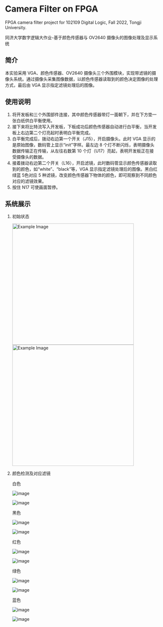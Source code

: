 # Camera Filter on FPGA

FPGA camera filter project for 102109 Digital Logic, Fall 2022, Tongji University.

同济大学数字逻辑大作业-基于颜色传感器与 OV2640 摄像头的图像处理及显示系统

## 简介

本实验采用 VGA、颜色传感器、OV2640 摄像头三个外围模块，实现带滤镜的摄像头系统。通过摄像头采集图像数据，以颜色传感器读取到的颜色决定图像的处理方式，最后由 VGA 显示指定滤镜处理后的图像。

## **使用说明**

1. 将开发板和三个外围部件连接，其中颜色传感器带灯一面朝下，并在下方垫一张白纸供白平衡使用。
2. 接下来将比特流写入开发板，下板成功后颜色传感器自动进行白平衡，当开发板上右边第二个灯亮起时表明白平衡完成。
3. 白平衡完成后，拨动右边第一个开关（J15），开启摄像头。此时 VGA 显示的是原始图像，数码管上显示“init”字样。最左边 8 个灯不断闪烁，表明摄像头数据传输正在传输，从左往右数第 10 个灯（U17）亮起，表明开发板正在接受摄像头的数据。
4. 接着拨动右边第二个开关（L16），开启滤镜，此时数码管显示颜色传感器读取到的颜色，如“white”、“black”等，VGA 显示指定滤镜处理后的图像。黑白红绿蓝 5色对应 5 种滤镜，改变颜色传感器下物体的颜色，即可观察到不同颜色对应的滤镜效果。
5. 按住 N17 可使画面暂停。

## 系统展示

1. 初始状态

   <img src="https://github.com/rulihongran/Camera-Filter-FPGA/blob/main/image/init.png" alt="Example Image" width="400">

   <img src="https://github.com/rulihongran/Camera-Filter-FPGA/blob/main/image/init2.png" alt="Example Image" width="400">

2. 颜色检测及对应滤镜

   白色

   ![image](https://github.com/rulihongran/Camera-Filter-FPGA/blob/main/image/white.png)

   ![image](https://github.com/rulihongran/Camera-Filter-FPGA/blob/main/image/filter_edge_white.png)

   黑色

   ![image](https://github.com/rulihongran/Camera-Filter-FPGA/blob/main/image/black.png)

   ![image](https://github.com/rulihongran/Camera-Filter-FPGA/blob/main/image/filter_edge_black.png)

   红色

   ![image](https://github.com/rulihongran/Camera-Filter-FPGA/blob/main/image/red.png)

   ![image](https://github.com/rulihongran/Camera-Filter-FPGA/blob/main/image/filter_red.png)

   绿色

   ![image](https://github.com/rulihongran/Camera-Filter-FPGA/blob/main/image/green.png)

   ![image](https://github.com/rulihongran/Camera-Filter-FPGA/blob/main/image/filter_green.png)

   蓝色

   ![image](https://github.com/rulihongran/Camera-Filter-FPGA/blob/main/image/blue.png)

   ![image](https://github.com/rulihongran/Camera-Filter-FPGA/blob/main/image/filter_blue.png)

   